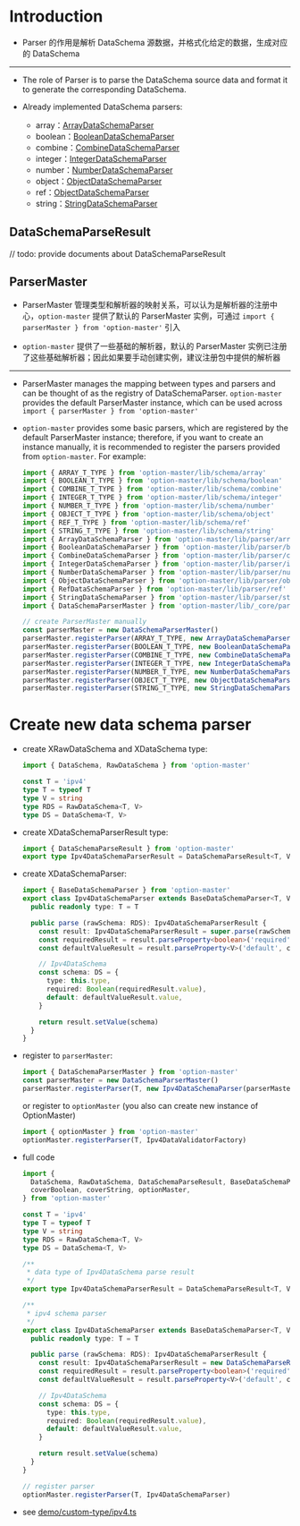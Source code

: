 # Introduction

* Parser 的作用是解析 DataSchema 源数据，并格式化给定的数据，生成对应的 DataSchema

---

* The role of Parser is to parse the DataSchema source data and format it to generate the corresponding DataSchema.

* Already implemented DataSchema parsers:

  - array：[ArrayDataSchemaParser](../src/parser/array.ts)
  - boolean：[BooleanDataSchemaParser](../src/parser/boolean.ts)
  - combine：[CombineDataSchemaParser](../src/parser/combine.ts)
  - integer：[IntegerDataSchemaParser](../src/parser/integer.ts)
  - number：[NumberDataSchemaParser](../src/parser/number.ts)
  - object：[ObjectDataSchemaParser](../src/parser/object.ts)
  - ref：[ObjectDataSchemaParser](../src/parser/ref.ts)
  - string：[StringDataSchemaParser](../src/parser/string.ts)

## DataSchemaParseResult

  // todo: provide documents about DataSchemaParseResult

## ParserMaster
  * ParserMaster 管理类型和解析器的映射关系，可以认为是解析器的注册中心，`option-master` 提供了默认的 ParserMaster 实例，可通过 `import { parserMaster } from 'option-master'` 引入

  * `option-master` 提供了一些基础的解析器，默认的 ParserMaster 实例已注册了这些基础解析器；因此如果要手动创建实例，建议注册包中提供的解析器

  ---

  * ParserMaster manages the mapping between types and parsers and can be thought of as the registry of DataSchemaParser. `option-master` provides the default ParserMaster instance, which can be used across `import { parserMaster } from 'option-master'`

  * `option-master` provides some basic parsers, which are registered by the default ParserMaster instance; therefore, if you want to create an instance manually, it is recommended to register the parsers provided from `option-master`. For example:

    ```typescript
    import { ARRAY_T_TYPE } from 'option-master/lib/schema/array'
    import { BOOLEAN_T_TYPE } from 'option-master/lib/schema/boolean'
    import { COMBINE_T_TYPE } from 'option-master/lib/schema/combine'
    import { INTEGER_T_TYPE } from 'option-master/lib/schema/integer'
    import { NUMBER_T_TYPE } from 'option-master/lib/schema/number'
    import { OBJECT_T_TYPE } from 'option-master/lib/schema/object'
    import { REF_T_TYPE } from 'option-master/lib/schema/ref'
    import { STRING_T_TYPE } from 'option-master/lib/schema/string'
    import { ArrayDataSchemaParser } from 'option-master/lib/parser/array'
    import { BooleanDataSchemaParser } from 'option-master/lib/parser/boolean'
    import { CombineDataSchemaParser } from 'option-master/lib/parser/combine'
    import { IntegerDataSchemaParser } from 'option-master/lib/parser/integer'
    import { NumberDataSchemaParser } from 'option-master/lib/parser/number'
    import { ObjectDataSchemaParser } from 'option-master/lib/parser/object'
    import { RefDataSchemaParser } from 'option-master/lib/parser/ref'
    import { StringDataSchemaParser } from 'option-master/lib/parser/string'
    import { DataSchemaParserMaster } from 'option-master/lib/_core/parser'

    // create ParserMaster manually
    const parserMaster = new DataSchemaParserMaster()
    parserMaster.registerParser(ARRAY_T_TYPE, new ArrayDataSchemaParser(parserMaster))
    parserMaster.registerParser(BOOLEAN_T_TYPE, new BooleanDataSchemaParser())
    parserMaster.registerParser(COMBINE_T_TYPE, new CombineDataSchemaParser(parserMaster))
    parserMaster.registerParser(INTEGER_T_TYPE, new IntegerDataSchemaParser())
    parserMaster.registerParser(NUMBER_T_TYPE, new NumberDataSchemaParser())
    parserMaster.registerParser(OBJECT_T_TYPE, new ObjectDataSchemaParser(parserMaster))
    parserMaster.registerParser(STRING_T_TYPE, new StringDataSchemaParser())
    ```

# Create new data schema parser
  * create XRawDataSchema and XDataSchema type:
    ```typescript
    import { DataSchema, RawDataSchema } from 'option-master'

    const T = 'ipv4'
    type T = typeof T
    type V = string
    type RDS = RawDataSchema<T, V>
    type DS = DataSchema<T, V>
    ```

  * create XDataSchemaParserResult type:
    ```typescript
    import { DataSchemaParseResult } from 'option-master'
    export type Ipv4DataSchemaParserResult = DataSchemaParseResult<T, V, RDS, DS>
    ```

  * create XDataSchemaParser:
    ```typescript
    import { BaseDataSchemaParser } from 'option-master'
    export class Ipv4DataSchemaParser extends BaseDataSchemaParser<T, V, RDS, DS> {
      public readonly type: T = T

      public parse (rawSchema: RDS): Ipv4DataSchemaParserResult {
        const result: Ipv4DataSchemaParserResult = super.parse(rawSchema)
        const requiredResult = result.parseProperty<boolean>('required', coverBoolean, false)
        const defaultValueResult = result.parseProperty<V>('default', coverString)

        // Ipv4DataSchema
        const schema: DS = {
          type: this.type,
          required: Boolean(requiredResult.value),
          default: defaultValueResult.value,
        }

        return result.setValue(schema)
      }
    }
    ```

  * register to `parserMaster`:
    ```typescript
    import { DataSchemaParserMaster } from 'option-master'
    const parserMaster = new DataSchemaParserMaster()
    parserMaster.registerParser(T, new Ipv4DataSchemaParser(parserMaster))
    ```

    or register to `optionMaster` (you also can create new instance of OptionMaster)
    ```typescript
    import { optionMaster } from 'option-master'
    optionMaster.registerParser(T, Ipv4DataValidatorFactory)
    ```

  * full code

    ```typescript
    import {
      DataSchema, RawDataSchema, DataSchemaParseResult, BaseDataSchemaParser,
      coverBoolean, coverString, optionMaster,
    } from 'option-master'

    const T = 'ipv4'
    type T = typeof T
    type V = string
    type RDS = RawDataSchema<T, V>
    type DS = DataSchema<T, V>

    /**
     * data type of Ipv4DataSchema parse result
     */
    export type Ipv4DataSchemaParserResult = DataSchemaParseResult<T, V, RDS, DS>

    /**
     * ipv4 schema parser
     */
    export class Ipv4DataSchemaParser extends BaseDataSchemaParser<T, V, RDS, DS> {
      public readonly type: T = T

      public parse (rawSchema: RDS): Ipv4DataSchemaParserResult {
        const result: Ipv4DataSchemaParserResult = new DataSchemaParseResult(rawSchema)
        const requiredResult = result.parseProperty<boolean>('required', coverBoolean, false)
        const defaultValueResult = result.parseProperty<V>('default', coverString)

        // Ipv4DataSchema
        const schema: DS = {
          type: this.type,
          required: Boolean(requiredResult.value),
          default: defaultValueResult.value,
        }

        return result.setValue(schema)
      }
    }

    // register parser
    optionMaster.registerParser(T, Ipv4DataSchemaParser)
    ```

  * see [demo/custom-type/ipv4.ts](../demo/custom-type/ipv4.ts)
